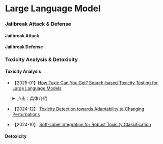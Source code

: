 # Large Language Model
### Jailbreak Attack & Defense
#### Jailbreak Attack


#### Jailbreak Defense



### Toxicity Analysis & Detoxicity
#### Toxicity Analysis
- 【2025-01】[How Toxic Can You Get? Search-based Toxicity Testing for Large Language Models](https://arxiv.org/abs/2501.01741)
  <details>
    
    <summary>点击：具体介绍</summary>
    
    > - **Info**: arXiv:2501.01741 (cs)
  
    > - **Authors**:
 
    > - **Institutions**:
      
    > - **Content**:
  

- 【2024-12】 [Toxicity Detection towards Adaptability to Changing Perturbations](https://arxiv.org/abs/2412.15267)

- 【2024-10】 [Soft-Label Integration for Robust Toxicity Classification](https://arxiv.org/abs/2410.14894)


#### Detoxicity
